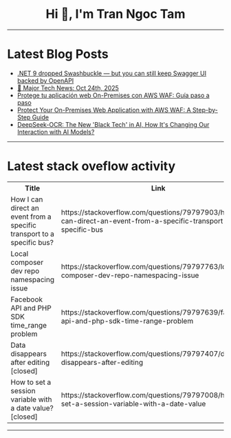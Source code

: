 <h1 align="center">Hi 👋, I'm Tran Ngoc Tam</h1>

---

# Latest Blog Posts 
<!-- BLOG-POST-LIST:START -->
- [.NET 9 dropped Swashbuckle — but you can still keep Swagger UI backed by OpenAPI](https://dev.to/imzihad21/net-9-dropped-swashbuckle-but-you-can-still-keep-swagger-ui-backed-by-openapi-50j3)
- [📰 Major Tech News: Oct 24th, 2025](https://dev.to/om_shree_0709/major-tech-news-oct-24th-2025-4o78)
- [Protege tu aplicación web On-Premises con AWS WAF: Guía paso a paso](https://dev.to/cbecerra/protege-tu-aplicacion-web-on-premises-con-aws-waf-guia-paso-a-paso-11pj)
- [Protect Your On-Premises Web Application with AWS WAF: A Step-by-Step Guide](https://dev.to/cbecerra/protect-your-on-premises-web-application-with-aws-waf-a-step-by-step-guide-50om)
- [DeepSeek-OCR: The New &#39;Black Tech&#39; in AI, How It&#39;s Changing Our Interaction with AI Models?](https://dev.to/baboon/deepseek-ocr-the-new-black-tech-in-ai-how-its-changing-our-interaction-with-ai-models-15mh)
<!-- BLOG-POST-LIST:END -->

---

# Latest stack oveflow activity
<table>
  <tr><th>Title</th><th>Link</th></tr>
  <!-- STACKOVERFLOW:START --><tr><td>How I can direct an event from a specific transport to a specific bus?</td><td>https://stackoverflow.com/questions/79797903/how-i-can-direct-an-event-from-a-specific-transport-to-a-specific-bus</td></tr><tr><td>Local composer dev repo namespacing issue</td><td>https://stackoverflow.com/questions/79797763/local-composer-dev-repo-namespacing-issue</td></tr><tr><td>Facebook API and PHP SDK time_range problem</td><td>https://stackoverflow.com/questions/79797639/facebook-api-and-php-sdk-time-range-problem</td></tr><tr><td>Data disappears after editing [closed]</td><td>https://stackoverflow.com/questions/79797407/data-disappears-after-editing</td></tr><tr><td>How to set a session variable with a date value? [closed]</td><td>https://stackoverflow.com/questions/79797008/how-to-set-a-session-variable-with-a-date-value</td></tr><!-- STACKOVERFLOW:END -->
</table>

---


